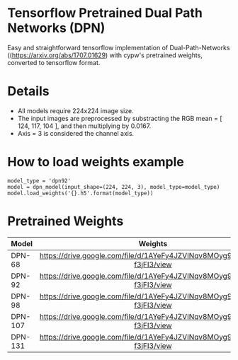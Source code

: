 # Tensorflow Pretrained Dual Path Networks (DPN)
Easy and straightforward tensorflow implementation of Dual-Path-Networks ((https://arxiv.org/abs/1707.01629) with cypw's pretrained weights, converted to tensorflow format.

# Details

* All models require 224x224 image size. 
* The input images are preprocessed by substracting the RGB mean = [ 124, 117, 104 ], and then multiplying by 0.0167.
* Axis = 3 is considered the channel axis.

# How to load weights example

```
model_type = 'dpn92'
model = dpn_model(input_shape=(224, 224, 3), model_type=model_type)
model.load_weights('{}.h5'.format(model_type))
```

# Pretrained Weights

Model    |             Weights
:--------|:-----------------------------------:
DPN-68   |https://drive.google.com/file/d/1AYeFy4JZVINqv8MOyg9CwGPT9-f3jFI3/view
DPN-92   |https://drive.google.com/file/d/1AYeFy4JZVINqv8MOyg9CwGPT9-f3jFI3/view
DPN-98   |https://drive.google.com/file/d/1AYeFy4JZVINqv8MOyg9CwGPT9-f3jFI3/view
DPN-107  |https://drive.google.com/file/d/1AYeFy4JZVINqv8MOyg9CwGPT9-f3jFI3/view
DPN-131  |https://drive.google.com/file/d/1AYeFy4JZVINqv8MOyg9CwGPT9-f3jFI3/view
